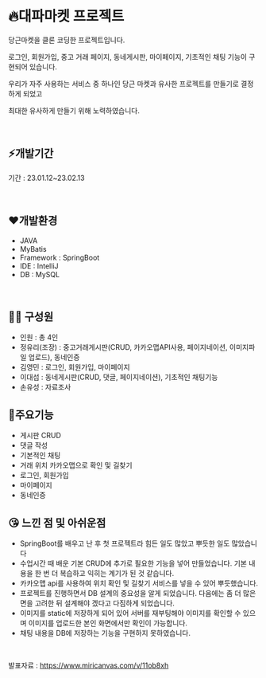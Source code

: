 # 🔥대파마켓 프로젝트
<P>당근마켓을 클론 코딩한 프로젝트입니다.</P>
<P>로그인, 회원가입, 중고 거래 페이지, 동네게시판, 마이페이지, 기초적인 채팅 기능이 구현되어 있습니다. </P>
<P>우리가 자주 사용하는 서비스 중 하나인 당근 마켓과 유사한 프로젝트를 만들기로 결정하게 되었고 </P>
<p>최대한 유사하게 만들기 위해 노력하였습니다.</p>
<br>

## ⚡개발기간 

<P>기간 :  23.01.12~23.02.13</P>
<br>

##  ❤개발환경
- JAVA
- MyBatis
- Framework : SpringBoot
- IDE : IntelliJ
- DB : MySQL

<br>
  
## 🏃‍♂️ 구성원
- 인원 : 총 4인 
- 정유리(조장) : 중고거래게시판(CRUD, 카카오맵API사용, 페이지네이션, 이미지파일 업로드), 동네인증  
- 김영민 : 로그인, 회원가입, 마이페이지
- 이대섭 : 동네게시판(CRUD, 댓글, 페이지네이션), 기초적인 채팅기능
- 손유성 : 자료조사

## 🤩주요기능
- 게시판 CRUD
- 댓글 작성
- 기본적인 채팅
- 거래 위치 카카오맵으로 확인 및 길찾기
- 로그인, 회원가입
- 마이페이지
- 동네인증

## 😘 느낀 점 및 아쉬운점
- SpringBoot를 배우고 난 후 첫 프로젝트라 힘든 일도 많았고 뿌듯한 일도 많았습니다
- 수업시간 때 배운 기본 CRUD에 추가로 필요한 기능을 넣어 만들었습니다. 기본 내용을 한 번 더 복습하고 익히는 계기가 된 것 같습니다.
- 카카오맵 api를 사용하여 위치 확인 및 길찾기 서비스를 넣을 수 있어 뿌듯했습니다.
- 프로젝트를 진행하면서 DB 설계의 중요성을 알게 되었습니다. 다음에는 좀 더 많은 면을 고려한 뒤 설계해야 겠다고 다짐하게 되었습니다.
- 이미지를 static에 저장하게 되어 있어 서버를 재부팅해야 이미지를 확인할 수 있으며 이미지를 업로드한 본인 화면에서만 확인이 가능합니다. 
- 채팅 내용을 DB에 저장하는 기능을 구현하지 못하였습니다. 


<BR>

발표자료 : https://www.miricanvas.com/v/11ob8xh









